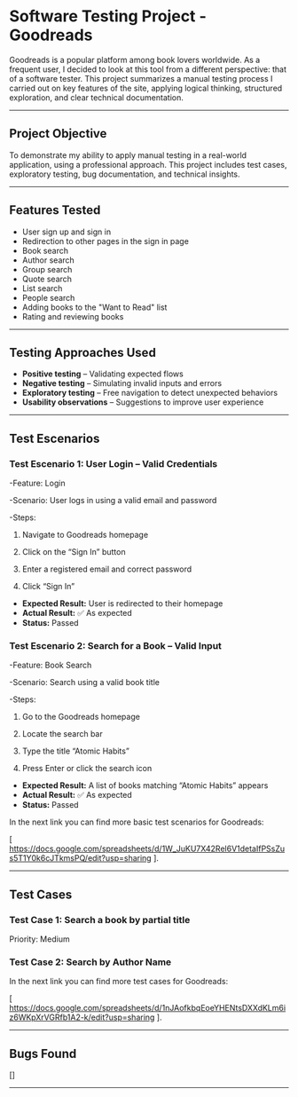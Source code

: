 # Software Testing Project - Goodreads

Goodreads is a popular platform among book lovers worldwide. As a frequent user, I decided to look at this tool from a different perspective: that of a software tester. This project summarizes a manual testing process I carried out on key features of the site, applying logical thinking, structured exploration, and clear technical documentation.

---

## Project Objective

To demonstrate my ability to apply manual testing in a real-world application, using a professional approach. This project includes test cases, exploratory testing, bug documentation, and technical insights.

---

## Features Tested

- User sign up and sign in
- Redirection to other pages in the sign in page
- Book search
- Author search
- Group search
- Quote search
- List search
- People search
- Adding books to the "Want to Read" list  
- Rating and reviewing books

---

## Testing Approaches Used

- **Positive testing** – Validating expected flows  
- **Negative testing** – Simulating invalid inputs and errors  
- **Exploratory testing** – Free navigation to detect unexpected behaviors  
- **Usability observations** – Suggestions to improve user experience

---

## Test Escenarios

### Test Escenario 1: User Login – Valid Credentials
-Feature: Login

-Scenario: User logs in using a valid email and password

-Steps:

1. Navigate to Goodreads homepage

2. Click on the “Sign In” button

3. Enter a registered email and correct password

4. Click “Sign In”

- **Expected Result:** User is redirected to their homepage
- **Actual Result:** ✅ As expected
- **Status:** Passed


### Test Escenario 2: Search for a Book – Valid Input 
-Feature: Book Search

-Scenario: Search using a valid book title

-Steps:

1. Go to the Goodreads homepage

2. Locate the search bar

3. Type the title “Atomic Habits”

4. Press Enter or click the search icon

- **Expected Result:** A list of books matching “Atomic Habits” appears
- **Actual Result:** ✅ As expected
- **Status:** Passed


In the next link you can find more basic test scenarios for Goodreads:

[ https://docs.google.com/spreadsheets/d/1W_JuKU7X42Rel6V1detaIfPSsZus5T1Y0k6cJTkmsPQ/edit?usp=sharing ].

---

## Test Cases

### Test Case 1: Search a book by partial title

Priority: Medium

### Test Case 2: Search by Author Name



In the next link you can find more test cases for Goodreads:

[ https://docs.google.com/spreadsheets/d/1nJAofkbqEoeYHENtsDXXdKLm6iz6WKpXrVGRfb1A2-k/edit?usp=sharing ].

---


## Bugs Found


[]

---
